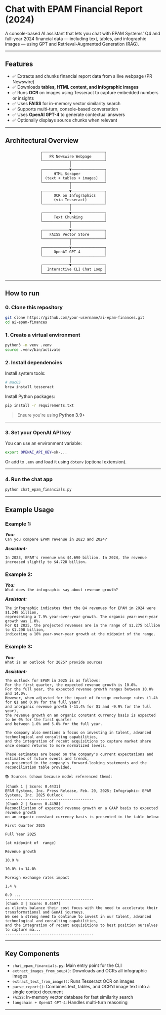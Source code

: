 
# Chat with EPAM Financial Report (2024)

A console-based AI assistant that lets you chat with EPAM Systems' Q4 and full-year 2024 financial data — including text, tables, and infographic images — using GPT and Retrieval-Augmented Generation (RAG).

---

## Features

- ✅ Extracts and chunks financial report data from a live webpage (PR Newswire)
- ✅ Downloads **tables, HTML content, and infographic images**
- ✅ Runs **OCR** on images using Tesseract to capture embedded numbers or insights
- ✅ Uses **FAISS** for in-memory vector similarity search
- ✅ Supports multi-turn, console-based conversation
- ✅ Uses **OpenAI GPT-4** to generate contextual answers
- ✅ Optionally displays source chunks when relevant

---

## Architectural Overview

```
                ┌────────────────────────────┐
                │   PR Newswire Webpage      │
                └────────────┬───────────────┘
                             │
                ┌────────────▼───────────────┐
                │     HTML Scraper           │
                │ (text + tables + images)   │
                └────────────┬───────────────┘
                             │
                ┌────────────▼───────────────┐
                │     OCR on Infographics    │
                │     (via Tesseract)        │
                └────────────┬───────────────┘
                             │
                ┌────────────▼───────────────┐
                │     Text Chunking          │
                └────────────┬───────────────┘
                             │
                ┌────────────▼───────────────┐
                │   FAISS Vector Store       │
                └────────────┬───────────────┘
                             │
                ┌────────────▼───────────────┐
                │     OpenAI GPT-4           │
                └────────────┬───────────────┘
                             │
                ┌────────────▼───────────────┐
                │  Interactive CLI Chat Loop │
                └────────────────────────────┘
```

---

## How to run

### 0. Clone this repository

```bash
git clone https://github.com/your-username/ai-epam-finances.git
cd ai-epam-finances
```

### 1. Create a virtual environment
```bash
python3 -m venv .venv
source .venv/bin/activate
```

### 2. Install dependencies

Install system tools:

```bash
# macOS
brew install tesseract
```

Install Python packages:

```bash
pip install -r requirements.txt
```

> Ensure you're using **Python 3.9+**

---

### 3. Set your OpenAI API key

You can use an environment variable:

```bash
export OPENAI_API_KEY=sk-...
```

Or add to `.env` and load it using `dotenv` (optional extension).

---

### 4. Run the chat app

```bash
python chat_epam_financials.py
```

---

## Example Usage

### Example 1:
***You:***  
`Can you compare EPAM revenue in 2023 and 2024?`

***Assistant:***  
```
In 2023, EPAM's revenue was $4.690 billion. In 2024, the revenue increased slightly to $4.728 billion.
```

### Example 2:
***You:***  
`What does the infographic say about revenue growth?`

***Assistant:***  
```
The infographic indicates that the Q4 revenues for EPAM in 2024 were $1.248 billion, 
representing a 7.9% year-over-year growth. The organic year-over-year growth was 1.0%. 
For Q1 2025, the projected revenues are in the range of $1.275 billion to $1.290 billion, 
indicating a 10% year-over-year growth at the midpoint of the range.
```

### Example 3:
***You:***  
`What is an outlook for 2025? provide sources`

***Assistant:***  
```
The outlook for EPAM in 2025 is as follows: 
For the first quarter, the expected revenue growth is 10.0%. 
For the full year, the expected revenue growth ranges between 10.0% and 14.0%. 
However, when adjusted for the impact of foreign exchange rates (1.4% for Q1 and 0.9% for the full year) 
and inorganic revenue growth (-11.4% for Q1 and -9.9% for the full year), 
the revenue growth on an organic constant currency basis is expected to be 0% for the first quarter 
and between 1.0% and 5.0% for the full year. 

The company also mentions a focus on investing in talent, advanced technological and consulting capabilities, 
and the integration of recent acquisitions to capture market share once demand returns to more normalized levels. 

These estimates are based on the company's current expectations and estimates of future events and trends,
as presented in the company's forward-looking statements and the reconciliation table provided.

📚 Sources (shown because model referenced them):

[Chunk 1 | Score: 0.4431]
EPAM Systems, Inc. Press Release, Feb. 20, 2025; Infographic: EPAM Systems, Inc. 2025 Outlook
----------------------------------------
[Chunk 2 | Score: 0.4498]
Reconciliation of expected revenue growth on a GAAP basis to expected revenue growth
on an organic constant currency basis is presented in the table below:

First Quarter 2025

Full Year 2025

(at midpoint of  range)

Revenue growth

10.0 %

10.0% to 14.0%

Foreign exchange rates impact

1.4 %

0.9 ...
----------------------------------------
[Chunk 3 | Score: 0.4697]
as clients balance their cost focus with the need to accelerate their transformational and GenAI journeys.
We see a strong need to continue to invest in our talent, advanced technological and consulting capabilities,
and the integration of recent acquisitions to best position ourselves to capture ma...
----------------------------------------
```
---

## Key Components

- `chat_epam_financials.py`: Main entry point for the CLI
- `extract_images_from_soup()`: Downloads and OCRs all infographic images
- `extract_text_from_image()`: Runs Tesseract OCR on images
- `parse_report()`: Combines text, tables, and OCR'd image text into a single context document
- `FAISS`: In-memory vector database for fast similarity search
- `langchain + OpenAI GPT-4`: Handles multi-turn reasoning

---
